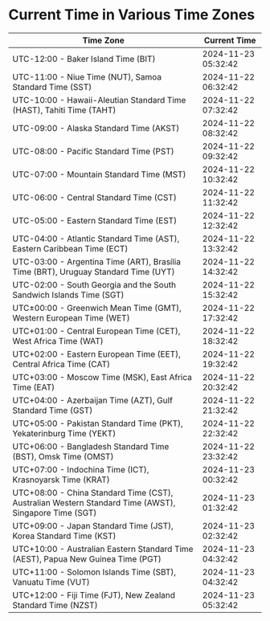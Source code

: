 # Current Time in Various Time Zones

| Time Zone | Current Time |
|-----------|--------------|
| UTC-12:00 - Baker Island Time (BIT) | 2024-11-23 05:32:42 |
| UTC-11:00 - Niue Time (NUT), Samoa Standard Time (SST) | 2024-11-22 06:32:42 |
| UTC-10:00 - Hawaii-Aleutian Standard Time (HAST), Tahiti Time (TAHT) | 2024-11-22 07:32:42 |
| UTC-09:00 - Alaska Standard Time (AKST) | 2024-11-22 08:32:42 |
| UTC-08:00 - Pacific Standard Time (PST) | 2024-11-22 09:32:42 |
| UTC-07:00 - Mountain Standard Time (MST) | 2024-11-22 10:32:42 |
| UTC-06:00 - Central Standard Time (CST) | 2024-11-22 11:32:42 |
| UTC-05:00 - Eastern Standard Time (EST) | 2024-11-22 12:32:42 |
| UTC-04:00 - Atlantic Standard Time (AST), Eastern Caribbean Time (ECT) | 2024-11-22 13:32:42 |
| UTC-03:00 - Argentina Time (ART), Brasília Time (BRT), Uruguay Standard Time (UYT) | 2024-11-22 14:32:42 |
| UTC-02:00 - South Georgia and the South Sandwich Islands Time (SGT) | 2024-11-22 15:32:42 |
| UTC±00:00 - Greenwich Mean Time (GMT), Western European Time (WET) | 2024-11-22 17:32:42 |
| UTC+01:00 - Central European Time (CET), West Africa Time (WAT) | 2024-11-22 18:32:42 |
| UTC+02:00 - Eastern European Time (EET), Central Africa Time (CAT) | 2024-11-22 19:32:42 |
| UTC+03:00 - Moscow Time (MSK), East Africa Time (EAT) | 2024-11-22 20:32:42 |
| UTC+04:00 - Azerbaijan Time (AZT), Gulf Standard Time (GST) | 2024-11-22 21:32:42 |
| UTC+05:00 - Pakistan Standard Time (PKT), Yekaterinburg Time (YEKT) | 2024-11-22 22:32:42 |
| UTC+06:00 - Bangladesh Standard Time (BST), Omsk Time (OMST) | 2024-11-22 23:32:42 |
| UTC+07:00 - Indochina Time (ICT), Krasnoyarsk Time (KRAT) | 2024-11-23 00:32:42 |
| UTC+08:00 - China Standard Time (CST), Australian Western Standard Time (AWST), Singapore Time (SGT) | 2024-11-23 01:32:42 |
| UTC+09:00 - Japan Standard Time (JST), Korea Standard Time (KST) | 2024-11-23 02:32:42 |
| UTC+10:00 - Australian Eastern Standard Time (AEST), Papua New Guinea Time (PGT) | 2024-11-23 04:32:42 |
| UTC+11:00 - Solomon Islands Time (SBT), Vanuatu Time (VUT) | 2024-11-23 04:32:42 |
| UTC+12:00 - Fiji Time (FJT), New Zealand Standard Time (NZST) | 2024-11-23 05:32:42 |
